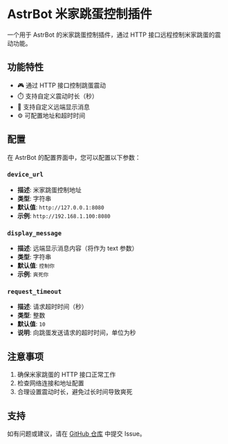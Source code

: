 # AstrBot 米家跳蛋控制插件

一个用于 AstrBot 的米家跳蛋控制插件，通过 HTTP 接口远程控制米家跳蛋的震动功能。

## 功能特性

- 🎮 通过 HTTP 接口控制跳蛋震动
- ⏱️ 支持自定义震动时长（秒）
- 💬 支持自定义远端显示消息
- ⚙️ 可配置地址和超时时间


## 配置

在 AstrBot 的配置界面中，您可以配置以下参数：

### `device_url`
- **描述**: 米家跳蛋控制地址
- **类型**: 字符串
- **默认值**: `http://127.0.0.1:8080`
- **示例**: `http://192.168.1.100:8080`

### `display_message`
- **描述**: 远端显示消息内容（将作为 text 参数）
- **类型**: 字符串
- **默认值**: `控制你`
- **示例**: `爽死你`

### `request_timeout`
- **描述**: 请求超时时间（秒）
- **类型**: 整数
- **默认值**: `10`
- **说明**: 向跳蛋发送请求的超时时间，单位为秒

## 注意事项

1. 确保米家跳蛋的 HTTP 接口正常工作
2. 检查网络连接和地址配置
3. 合理设置震动时长，避免过长时间导致爽死


## 支持

如有问题或建议，请在 [GitHub 仓库](https://github.com/Futureppo/astrbot_plugin_Xiaomi_BandProMax) 中提交 Issue。
